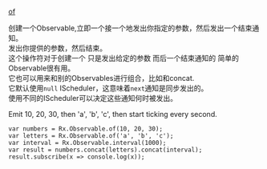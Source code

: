 [of](http://reactivex.io/rxjs/class/es6/Observable.js~Observable.html#static-method-interval)

创建一个Observable,立即一个接一个地发出你指定的参数，然后发出一个结束通知。  
发出你提供的参数，然后结束。  
这个操作符对于创建一个 只是发出给定的参数 而后一个结束通知的 简单的Observable很有用。  
它也可以用来和别的Observables进行组合，比如和concat.  
它默认使用`null` IScheduler，这意味着`next`通知是同步发出的。  
使用不同的IScheduler可以决定这些通知何时被发出。  

Emit 10, 20, 30, then 'a', 'b', 'c', then start ticking every second.
```
var numbers = Rx.Observable.of(10, 20, 30);
var letters = Rx.Observable.of('a', 'b', 'c');
var interval = Rx.Observable.interval(1000);
var result = numbers.concat(letters).concat(interval);
result.subscribe(x => console.log(x));
```
